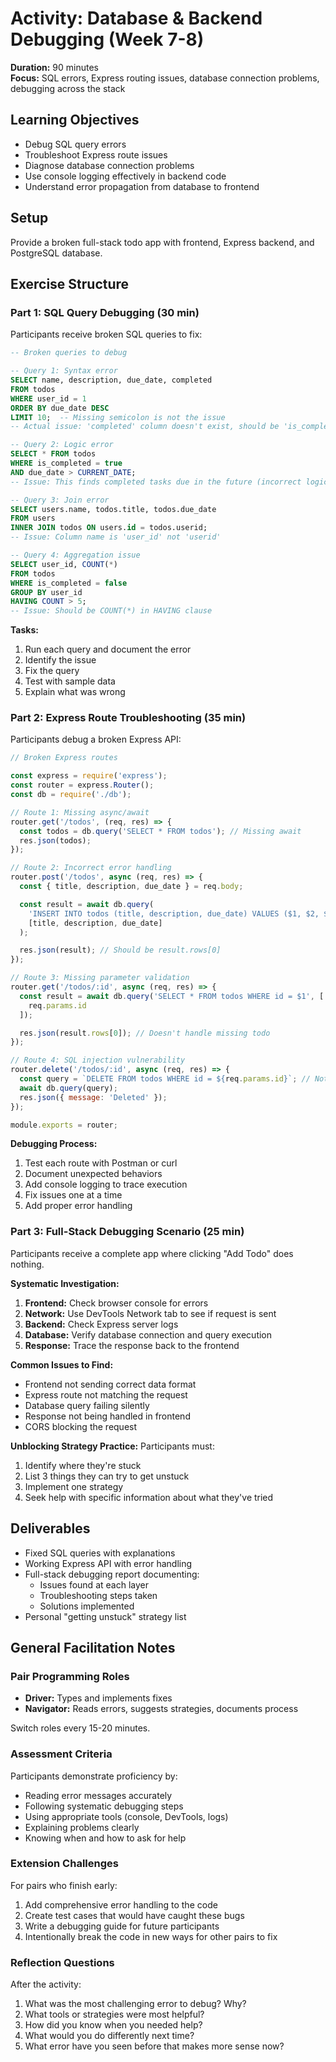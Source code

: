 # Activity: Database & Backend Debugging (Week 7-8)

**Duration:** 90 minutes  
**Focus:** SQL errors, Express routing issues, database connection problems, debugging across the stack

## Learning Objectives

- Debug SQL query errors
- Troubleshoot Express route issues
- Diagnose database connection problems
- Use console logging effectively in backend code
- Understand error propagation from database to frontend

## Setup

Provide a broken full-stack todo app with frontend, Express backend, and PostgreSQL database.

## Exercise Structure

### Part 1: SQL Query Debugging (30 min)

Participants receive broken SQL queries to fix:

```sql
-- Broken queries to debug

-- Query 1: Syntax error
SELECT name, description, due_date, completed
FROM todos
WHERE user_id = 1
ORDER BY due_date DESC
LIMIT 10;  -- Missing semicolon is not the issue
-- Actual issue: 'completed' column doesn't exist, should be 'is_completed'

-- Query 2: Logic error
SELECT * FROM todos
WHERE is_completed = true
AND due_date > CURRENT_DATE;
-- Issue: This finds completed tasks due in the future (incorrect logic)

-- Query 3: Join error
SELECT users.name, todos.title, todos.due_date
FROM users
INNER JOIN todos ON users.id = todos.userid;
-- Issue: Column name is 'user_id' not 'userid'

-- Query 4: Aggregation issue
SELECT user_id, COUNT(*)
FROM todos
WHERE is_completed = false
GROUP BY user_id
HAVING COUNT > 5;
-- Issue: Should be COUNT(*) in HAVING clause
```

**Tasks:**

1. Run each query and document the error
2. Identify the issue
3. Fix the query
4. Test with sample data
5. Explain what was wrong

### Part 2: Express Route Troubleshooting (35 min)

Participants debug a broken Express API:

```javascript
// Broken Express routes

const express = require('express');
const router = express.Router();
const db = require('./db');

// Route 1: Missing async/await
router.get('/todos', (req, res) => {
  const todos = db.query('SELECT * FROM todos'); // Missing await
  res.json(todos);
});

// Route 2: Incorrect error handling
router.post('/todos', async (req, res) => {
  const { title, description, due_date } = req.body;

  const result = await db.query(
    'INSERT INTO todos (title, description, due_date) VALUES ($1, $2, $3) RETURNING *',
    [title, description, due_date]
  );

  res.json(result); // Should be result.rows[0]
});

// Route 3: Missing parameter validation
router.get('/todos/:id', async (req, res) => {
  const result = await db.query('SELECT * FROM todos WHERE id = $1', [
    req.params.id
  ]);

  res.json(result.rows[0]); // Doesn't handle missing todo
});

// Route 4: SQL injection vulnerability
router.delete('/todos/:id', async (req, res) => {
  const query = `DELETE FROM todos WHERE id = ${req.params.id}`; // Not parameterized
  await db.query(query);
  res.json({ message: 'Deleted' });
});

module.exports = router;
```

**Debugging Process:**

1. Test each route with Postman or curl
2. Document unexpected behaviors
3. Add console logging to trace execution
4. Fix issues one at a time
5. Add proper error handling

### Part 3: Full-Stack Debugging Scenario (25 min)

Participants receive a complete app where clicking "Add Todo" does nothing.

**Systematic Investigation:**

1. **Frontend:** Check browser console for errors
2. **Network:** Use DevTools Network tab to see if request is sent
3. **Backend:** Check Express server logs
4. **Database:** Verify database connection and query execution
5. **Response:** Trace the response back to the frontend

**Common Issues to Find:**

- Frontend not sending correct data format
- Express route not matching the request
- Database query failing silently
- Response not being handled in frontend
- CORS blocking the request

**Unblocking Strategy Practice:**
Participants must:

1. Identify where they're stuck
2. List 3 things they can try to get unstuck
3. Implement one strategy
4. Seek help with specific information about what they've tried

## Deliverables

- Fixed SQL queries with explanations
- Working Express API with error handling
- Full-stack debugging report documenting:
  - Issues found at each layer
  - Troubleshooting steps taken
  - Solutions implemented
- Personal "getting unstuck" strategy list

## General Facilitation Notes

### Pair Programming Roles

- **Driver:** Types and implements fixes
- **Navigator:** Reads errors, suggests strategies, documents process

Switch roles every 15-20 minutes.

### Assessment Criteria

Participants demonstrate proficiency by:

- Reading error messages accurately
- Following systematic debugging steps
- Using appropriate tools (console, DevTools, logs)
- Explaining problems clearly
- Knowing when and how to ask for help

### Extension Challenges

For pairs who finish early:

1. Add comprehensive error handling to the code
2. Create test cases that would have caught these bugs
3. Write a debugging guide for future participants
4. Intentionally break the code in new ways for other pairs to fix

### Reflection Questions

After the activity:

1. What was the most challenging error to debug? Why?
2. What tools or strategies were most helpful?
3. How did you know when you needed help?
4. What would you do differently next time?
5. What error have you seen before that makes more sense now?